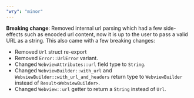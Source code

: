 ```yaml
---
"wry": "minor"
---
```


**Breaking change**: Removed internal url parsing which had a few side-effects such as encoded url content, now it is up to the user to pass a valid URL as a string. This also came with a few breaking changes:

- Removed `Url` struct re-export
- Removed `Error::UrlError` variant.
- Changed `WebviewAttributes::url` field type to `String`.
- Changed `WebviewBuilder::with_url` and `WebviewBuilder::with_url_and_headers` return type to `WebviewBuilder` instead of `Result<WebviewBuilder>`.
- Changed `Webview::url` getter to return a `String` instead of `Url`.
